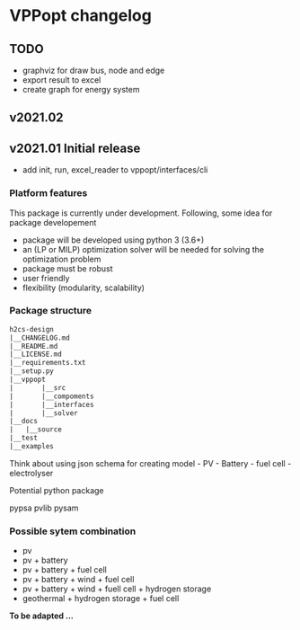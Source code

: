 
# VPPopt changelog

## TODO

- graphviz for draw bus, node and edge
- export result to excel
- create graph for energy system

## v2021.02

## v2021.01 Initial release

- add init, run, excel_reader to vppopt/interfaces/cli

### Platform features

This package is currently under development. Following, some idea for package developement

- package will be developed using python 3 (3.6+)
- an (LP or MILP) optimization solver will be needed for solving the optimization problem
- package must be robust
- user friendly
- flexibility (modularity, scalability)

### Package structure

```txt
h2cs-design
|__CHANGELOG.md
|__README.md
|__LICENSE.md
|__requirements.txt
|__setup.py
|__vppopt
|       |__src
|       |__compoments
|       |__interfaces
|       |__solver
|__docs
|   |__source
|__test
|__examples
```

Think about using  json schema for creating model
    - PV
    - Battery
    - fuel cell
    - electrolyser
  
Potential python package

pypsa
pvlib
pysam

### Possible sytem combination

- pv
- pv + battery
- pv + battery + fuel cell
- pv + battery + wind + fuel cell
- pv + battery + wind + fuell cell + hydrogen storage
- geothermal + hydrogen storage + fuel cell
  
**To be adapted ...**